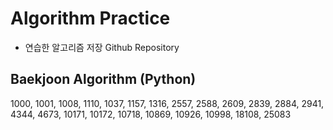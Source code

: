 # Algorithm Practice
- 연습한 알고리즘 저장 Github Repository


## Baekjoon Algorithm (Python)
1000, 1001, 1008, 1110, 1037, 1157, 1316, 2557, 2588, 2609, 2839, 2884, 2941, 4344, 4673, 10171, 10172, 10718, 10869, 10926, 10998, 18108, 25083